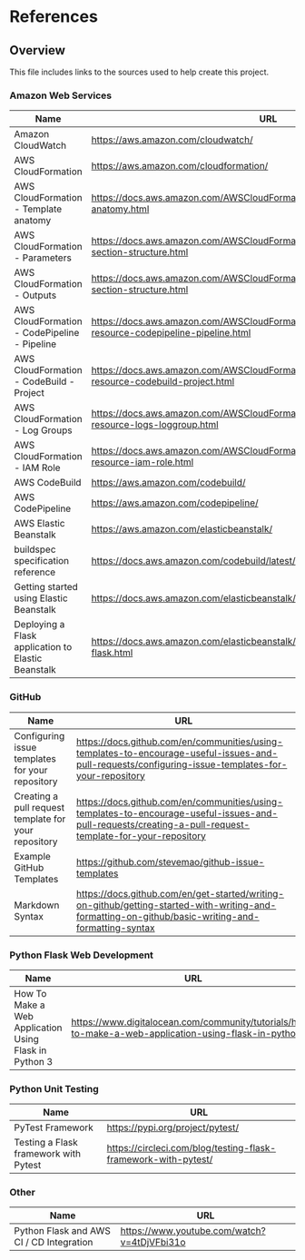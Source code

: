 # References

## Overview

This file includes links to the sources used to help create this project.

### Amazon Web Services

| Name                                               | URL                                                                                                    |
| -------------------------------------------------- | ------------------------------------------------------------------------------------------------------ |
| Amazon CloudWatch                                  | https://aws.amazon.com/cloudwatch/                                                                     |
| AWS CloudFormation                                 | https://aws.amazon.com/cloudformation/                                                                 |
| AWS CloudFormation - Template anatomy              | https://docs.aws.amazon.com/AWSCloudFormation/latest/UserGuide/template-anatomy.html                   |
| AWS CloudFormation - Parameters                    | https://docs.aws.amazon.com/AWSCloudFormation/latest/UserGuide/parameters-section-structure.html       |
| AWS CloudFormation - Outputs                       | https://docs.aws.amazon.com/AWSCloudFormation/latest/UserGuide/outputs-section-structure.html          |
| AWS CloudFormation - CodePipeline - Pipeline       | https://docs.aws.amazon.com/AWSCloudFormation/latest/UserGuide/aws-resource-codepipeline-pipeline.html |
| AWS CloudFormation - CodeBuild - Project           | https://docs.aws.amazon.com/AWSCloudFormation/latest/UserGuide/aws-resource-codebuild-project.html     |
| AWS CloudFormation - Log Groups                    | https://docs.aws.amazon.com/AWSCloudFormation/latest/UserGuide/aws-resource-logs-loggroup.html         |
| AWS CloudFormation - IAM Role                      | https://docs.aws.amazon.com/AWSCloudFormation/latest/UserGuide/aws-resource-iam-role.html              |
| AWS CodeBuild                                      | https://aws.amazon.com/codebuild/                                                                      |
| AWS CodePipeline                                   | https://aws.amazon.com/codepipeline/                                                                   |
| AWS Elastic Beanstalk                              | https://aws.amazon.com/elasticbeanstalk/                                                               |
| buildspec specification reference                  | https://docs.aws.amazon.com/codebuild/latest/userguide/build-spec-ref.html                             |
| Getting started using Elastic Beanstalk            | https://docs.aws.amazon.com/elasticbeanstalk/latest/dg/GettingStarted.html                             |
| Deploying a Flask application to Elastic Beanstalk | https://docs.aws.amazon.com/elasticbeanstalk/latest/dg/create-deploy-python-flask.html                 |

### GitHub

| Name                                                 | URL                                                                                                                                                      |
| ---------------------------------------------------- | -------------------------------------------------------------------------------------------------------------------------------------------------------- |
| Configuring issue templates for your repository      | https://docs.github.com/en/communities/using-templates-to-encourage-useful-issues-and-pull-requests/configuring-issue-templates-for-your-repository      |
| Creating a pull request template for your repository | https://docs.github.com/en/communities/using-templates-to-encourage-useful-issues-and-pull-requests/creating-a-pull-request-template-for-your-repository |
| Example GitHub Templates                             | https://github.com/stevemao/github-issue-templates                                                                                                       |
| Markdown Syntax                                      | https://docs.github.com/en/get-started/writing-on-github/getting-started-with-writing-and-formatting-on-github/basic-writing-and-formatting-syntax       |

### Python Flask Web Development

| Name                                                  | URL                                                                                                    |
| ----------------------------------------------------- | ------------------------------------------------------------------------------------------------------ |
| How To Make a Web Application Using Flask in Python 3 | https://www.digitalocean.com/community/tutorials/how-to-make-a-web-application-using-flask-in-python-3 |

### Python Unit Testing

| Name                                  | URL                                                            |
| ------------------------------------- | -------------------------------------------------------------- |
| PyTest Framework                      | https://pypi.org/project/pytest/                               |
| Testing a Flask framework with Pytest | https://circleci.com/blog/testing-flask-framework-with-pytest/ |

### Other

| Name                                     | URL                                         |
| ---------------------------------------- | ------------------------------------------- |
| Python Flask and AWS CI / CD Integration | https://www.youtube.com/watch?v=4tDjVFbi31o |
